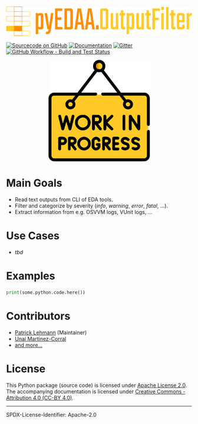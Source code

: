 <p align="center">
  <a title="edaa-org.github.io/pyEDAA.OutputFilter" href="https://edaa-org.github.io/pyEDAA.OutputFilter"><img height="80px" src="doc/_static/logo.svg"/></a>
</p>

[![Sourcecode on GitHub](https://img.shields.io/badge/pyEDAA-pyEDAA.OutputFilter-ffca28.svg?longCache=true&style=flat-square&logo=GitHub&labelColor=ff8f00)](https://GitHub.com/edaa-org/pyEDAA.OutputFilter)
[![Documentation](https://img.shields.io/website?longCache=true&style=flat-square&label=edaa-org.github.io%2FpyEDAA.OutputFilter&logo=GitHub&logoColor=fff&up_color=blueviolet&up_message=Read%20now%20%E2%9E%9A&url=https%3A%2F%2Fedaa-org.github.io%2FpyEDAA.OutputFilter%2Findex.html)](https://edaa-org.github.io/pyEDAA.OutputFilter/)
[![Gitter](https://img.shields.io/badge/chat-on%20gitter-4db797.svg?longCache=true&style=flat-square&logo=gitter&logoColor=e8ecef)](https://gitter.im/hdl/community)  
[![GitHub Workflow - Build and Test Status](https://img.shields.io/github/workflow/status/edaa-org/pyEDAA.OutputFilter/Pipeline/main?longCache=true&style=flat-square&label=Build%20and%20Test&logo=GitHub%20Actions&logoColor=FFFFFF)](https://GitHub.com/edaa-org/pyEDAA.OutputFilter/actions/workflows/Pipeline.yml)

<!--
[![Sourcecode License](https://img.shields.io/pypi/l/pyEDAA.OutputFilter?longCache=true&style=flat-square&logo=Apache&label=code)](LICENSE.md)
[![Documentation License](https://img.shields.io/badge/doc-CC--BY%204.0-green?longCache=true&style=flat-square&logo=CreativeCommons&logoColor=fff)](LICENSE.md)

[![PyPI](https://img.shields.io/pypi/v/pyEDAA.OutputFilter?longCache=true&style=flat-square&logo=PyPI&logoColor=FBE072)](https://pypi.org/project/pyEDAA.OutputFilter/)
![PyPI - Status](https://img.shields.io/pypi/status/pyEDAA.OutputFilter?longCache=true&style=flat-square&logo=PyPI&logoColor=FBE072)
![PyPI - Python Version](https://img.shields.io/pypi/pyversions/pyEDAA.OutputFilter?longCache=true&style=flat-square&logo=PyPI&logoColor=FBE072)

[![Libraries.io status for latest release](https://img.shields.io/librariesio/release/pypi/pyEDAA.OutputFilter?longCache=true&style=flat-square&logo=Libraries.io&logoColor=fff)](https://libraries.io/github/edaa-org/pyEDAA.OutputFilter)
[![Codacy - Quality](https://img.shields.io/codacy/grade/39d312bf98244961975559f141c3e000?longCache=true&style=flat-square&logo=Codacy)](https://app.codacy.com/gh/edaa-org/pyEDAA.OutputFilter)
[![Codacy - Coverage](https://img.shields.io/codacy/coverage/39d312bf98244961975559f141c3e000?longCache=true&style=flat-square&logo=Codacy)](https://app.codacy.com/gh/edaa-org/pyEDAA.OutputFilter)
[![Codecov - Branch Coverage](https://img.shields.io/codecov/c/github/edaa-org/pyEDAA.OutputFilter?longCache=true&style=flat-square&logo=Codecov)](https://codecov.io/gh/edaa-org/pyEDAA.OutputFilter)

[![Dependent repos (via libraries.io)](https://img.shields.io/librariesio/dependent-repos/pypi/pyEDAA.OutputFilter?longCache=true&style=flat-square&logo=GitHub)](https://GitHub.com/edaa-org/pyEDAA.OutputFilter/network/dependents)
[![Requires.io](https://img.shields.io/requires/github/edaa-org/pyEDAA.OutputFilter?longCache=true&style=flat-square)](https://requires.io/github/EDAA-ORG/pyEDAA.OutputFilter/requirements/?branch=main)
[![Libraries.io SourceRank](https://img.shields.io/librariesio/sourcerank/pypi/pyEDAA.OutputFilter?longCache=true&style=flat-square)](https://libraries.io/github/edaa-org/pyEDAA.OutputFilter/sourcerank)
-->

<p align="center">
  <a title="edaa-org.github.io/pyEDAA.UCIS" href="https://edaa-org.github.io/pyEDAA.UCIS"><img height="275px" src="doc/_static/work-in-progress.png"/></a>
</p>

# Main Goals

* Read text outputs from CLI of EDA tools.
* Filter and categorize by severity (*info*, *warning*, *error*, *fatal*, ...).
* Extract information from e.g. OSVVM logs, VUnit logs, ...

# Use Cases

* *tbd*

# Examples

```python
print(some.python.code.here())
```

# Contributors

* [Patrick Lehmann](https://github.com/Paebbels) (Maintainer)
* [Unai Martinez-Corral](https://github.com/umarcor)
* [and more...](https://github.com/edaa-org/pyEDAA.OutputFilter/graphs/contributors)

# License

This Python package (source code) is licensed under [Apache License 2.0](LICENSE.md).
The accompanying documentation is licensed under [Creative Commons - Attribution 4.0 (CC-BY 4.0)](doc/Doc-License.rst).

-------------------------
SPDX-License-Identifier: Apache-2.0
